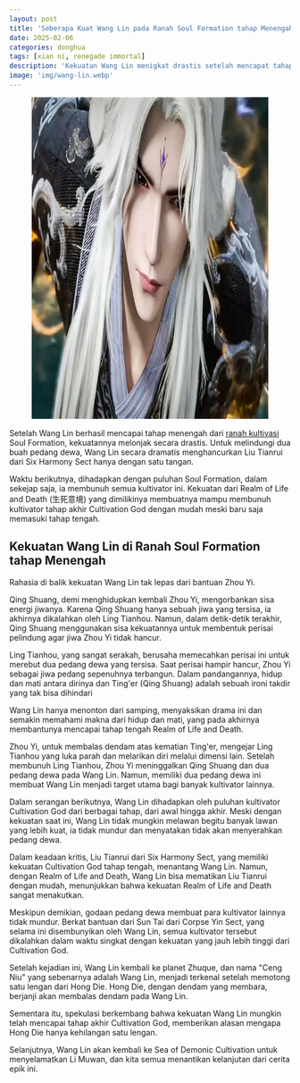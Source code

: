 ```yaml
---
layout: post
title: 'Seberapa Kuat Wang Lin pada Ranah Soul Formation tahap Menengah?'
date: 2025-02-06
categories: donghua
tags: [xian ni, renegade immortal]
description: 'Kekuatan Wang Lin menigkat drastis setelah mencapat tahap menegah Soul Formation. Lalu seberapa kuat?'
image: 'img/wang-lin.webp'
---
```


<figure>
  <img alt="Wang Lin" height="576" loading="lazy" src="img/wang-lin.webp" width="1024">
</figure>

Setelah Wang Lin berhasil mencapai tahap menengah dari [ranah kultivasi](https://animenow.eu.org/tingkatan-ranah-kultivasi-renegade-immortal) Soul Formation, kekuatannya melonjak secara drastis. Untuk melindungi dua buah pedang dewa, Wang Lin secara dramatis menghancurkan Liu Tianrui dari Six Harmony Sect hanya dengan satu tangan.

Waktu berikutnya, dihadapkan dengan puluhan Soul Formation, dalam sekejap saja, ia membunuh semua kultivator ini. Kekuatan dari Realm of Life and Death (生死意境) yang dimilikinya membuatnya mampu membunuh kultivator tahap akhir Cultivation God dengan mudah meski baru saja memasuki tahap tengah.

## Kekuatan Wang Lin di Ranah Soul Formation tahap Menengah

Rahasia di balik kekuatan Wang Lin tak lepas dari bantuan Zhou Yi.

Qing Shuang, demi menghidupkan kembali Zhou Yi, mengorbankan sisa energi jiwanya. Karena Qing Shuang hanya sebuah jiwa yang tersisa, ia akhirnya dikalahkan oleh Ling Tianhou. Namun, dalam detik-detik terakhir, Qing Shuang menggunakan sisa kekuatannya untuk membentuk perisai pelindung agar jiwa Zhou Yi tidak hancur.

Ling Tianhou, yang sangat serakah, berusaha memecahkan perisai ini untuk merebut dua pedang dewa yang tersisa. Saat perisai hampir hancur, Zhou Yi sebagai jiwa pedang sepenuhnya terbangun. Dalam pandangannya, hidup dan mati antara dirinya dan Ting'er (Qing Shuang) adalah sebuah ironi takdir yang tak bisa dihindari

Wang Lin hanya menonton dari samping, menyaksikan drama ini dan semakin memahami makna dari hidup dan mati, yang pada akhirnya membantunya mencapai tahap tengah Realm of Life and Death.

Zhou Yi, untuk membalas dendam atas kematian Ting'er, mengejar Ling Tianhou yang luka parah dan melarikan diri melalui dimensi lain. Setelah membunuh Ling Tianhou, Zhou Yi meninggalkan Qing Shuang dan dua pedang dewa pada Wang Lin. Namun, memiliki dua pedang dewa ini membuat Wang Lin menjadi target utama bagi banyak kultivator lainnya. 

Dalam serangan berikutnya, Wang Lin dihadapkan oleh puluhan kultivator Cultivation God dari berbagai tahap, dari awal hingga akhir. Meski dengan kekuatan saat ini, Wang Lin tidak mungkin melawan begitu banyak lawan yang lebih kuat, ia tidak mundur dan menyatakan tidak akan menyerahkan pedang dewa. 

Dalam keadaan kritis, Liu Tianrui dari Six Harmony Sect, yang memiliki kekuatan Cultivation God tahap tengah, menantang Wang Lin. Namun, dengan Realm of Life and Death, Wang Lin bisa mematikan Liu Tianrui dengan mudah, menunjukkan bahwa kekuatan Realm of Life and Death sangat menakutkan.

Meskipun demikian, godaan pedang dewa membuat para kultivator lainnya tidak mundur. Berkat bantuan dari Sun Tai dari Corpse Yin Sect, yang selama ini disembunyikan oleh Wang Lin, semua kultivator tersebut dikalahkan dalam waktu singkat dengan kekuatan yang jauh lebih tinggi dari Cultivation God. 

Setelah kejadian ini, Wang Lin kembali ke planet Zhuque, dan nama "Ceng Niu" yang sebenarnya adalah Wang Lin, menjadi terkenal setelah memotong satu lengan dari Hong Die. Hong Die, dengan dendam yang membara, berjanji akan membalas dendam pada Wang Lin.

Sementara itu, spekulasi berkembang bahwa kekuatan Wang Lin mungkin telah mencapai tahap akhir Cultivation God, memberikan alasan mengapa Hong Die hanya kehilangan satu lengan. 

Selanjutnya, Wang Lin akan kembali ke Sea of Demonic Cultivation untuk menyelamatkan Li Muwan, dan kita semua menantikan kelanjutan dari cerita epik ini.